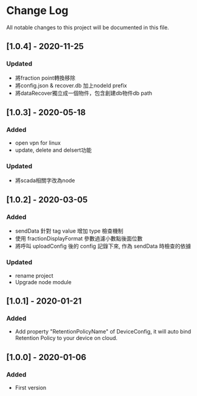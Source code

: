 # Change Log
All notable changes to this project will be documented in this file.
## [1.0.4] - 2020-11-25
### Updated
- 將fraction point轉換移除
- 將config.json & recover.db 加上nodeId prefix
- 將dataRecover獨立成一個物件，包含創建db物件db path
## [1.0.3] - 2020-05-18
### Added
- open vpn for linux
- update, delete and delsert功能
### Updated
- 將scada相關字改為node

## [1.0.2] - 2020-03-05
### Added
- sendData 針對 tag value 增加 type 檢查機制
- 使用 fractionDisplayFormat 參數過濾小數點後面位數
- 將呼叫 uploadConfig 後的 config 記錄下來, 作為 sendData 時檢查的依據
### Updated
- rename project
- Upgrade node module

## [1.0.1] - 2020-01-21
### Added
- Add property "RetentionPolicyName" of DeviceConfig, it will auto bind Retention Policy to your device on cloud.

## [1.0.0] - 2020-01-06
### Added
- First version
